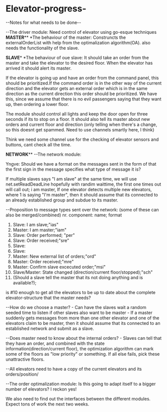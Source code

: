Elevator-progress-
==================
--Notes for what needs to be done--

--The driver module: Need control of elevator using go-esque techniques
******MASTER********
*The behaviour of the master:
Construncts the externalOrderList with help from the optimalization algorithm(OA). 
also needs the functionality of the slave.

******SLAVE*******
*The behaviour of oue slave: 
It should take an order from the master and take the elevator to the desired floor. When the elevator has arrived it should alert its master. 

If the elevator is going up and have an order from the command panel, this should be prioritized.If the command order is in the other way of the current direction and the elevator gets an external order which is in the same direction as the current direction this order should be prioritized. We have this, since we assume that there is no evil passengers saying that they want up, then ordering a lower floor.

The module should control all lights and keep the door open for three seconds if its to stop on a floor. It should also tell its master about new orders and current floor and direction (only telling when there's a change, so this doesnt get spammed. Need to use channels smartly here, I think) 


Think we need some channel use for the checking of elevator sensors and buttons, cant check all the time. 

******NETWORK********
--The network module:

Yngve: Should we have a format on the messages sent in the form of that the first sign in the message specifies what type of message it is?

If multiple slaves says "I am slave" at the same time, we will use net.setReadDeadLine hopefully with randim waittime, the first one times out will call out; i am master,
If one elevator detects multiple new elevators, where 1 is saying "I'm master", then it should assume that its connected to an already established group and subdue to its master. 

--Proposition to message types sent over the network:
(some of these can also be merged/combined)
nr. component: name; format
1. Slave: I am slave;"ias"
2. Master: I am master;"iam"
3. Slave: Order performed; "per"
4. Slave: Order received;"sre"
5. Slave: 
6. Slave: 
7. Master: New external list of orders;"ord"
8. Master: Order received;"mre"
9. Master: Confirm slave excecuted order;"msi"
10. Slave/Master: State changed (direction/current floor/stopped);"sch"
11. (Should a slave tell the master that its not doing anything and is available?);


is #10 enough to get all the elevators to be up to date about the complete elevator-structure that the master needs?



--How do we choose a master?
	- Can have the slaves wait a random seeded time to listen 	if other slaves also want to be master
	- If a master suddenly gets messages from more than one 	other elevator and one of the elevators claim to be 	master, then it should assume that its connected to an 	established network and submit as a slave.    


--Does master need to know about the internal orders?
	- Slaves can tell that they have an order, and combined 	with the state information(direction/current floor), the 	optimization algorithm can mark some of the floors as
	"low priority" or something. If all else fails, pick
	these unattractive floors.  


--All elevators need to have a copy of the current elevators and its orders/position/


--The order optimalization module: Is this going to adapt itself to a bigger number of elevators? I reckon yes!





We also need to find out the interfaces between the different modules. Expect tons of work the next two weeks.
